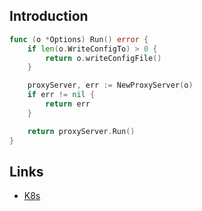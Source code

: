 

## Introduction



```go
func (o *Options) Run() error {
	if len(o.WriteConfigTo) > 0 {
		return o.writeConfigFile()
	}

	proxyServer, err := NewProxyServer(o)
	if err != nil {
		return err
	}

	return proxyServer.Run()
}
```








## Links

- [K8s](/docs/CS/Container/k8s/K8s.md)

